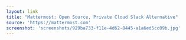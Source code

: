```yaml
---
layout: link
title: "Mattermost: Open Source, Private Cloud Slack Alternative"
source: 'https://mattermost.com'
screenshot: 'screenshots/929ba733-f11e-4d62-8445-a1a6ed5cc09b.jpg'
---
```



